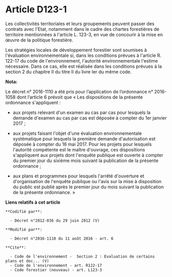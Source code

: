 # Article D123-1

Les collectivités territoriales et leurs groupements peuvent passer des contrats avec l'Etat, notamment dans le cadre des
chartes forestières de territoire mentionnées à l'article L. 123-3, en vue de concourir à la mise en œuvre de la politique
forestière. 

Les stratégies locales de développement forestier sont soumises à l'évaluation environnementale si, dans les conditions
prévues à l'article R. 122-17 du code de l'environnement, l'autorité environnementale l'estime nécessaire. Dans ce cas, elle
est réalisée dans les conditions prévues à la section 2 du chapitre II du titre II du livre Ier du même code.

**Nota:**

Le décret n° 2016-1110 a été pris pour l’application de l’ordonnance n° 2016-1058 dont l’article 6 prévoit que « Les
dispositions de la présente ordonnance s'appliquent : 

- aux projets relevant d'un examen au cas par cas pour lesquels la demande d'examen au cas par cas est déposée à compter du
1er janvier 2017 ; 

- aux projets faisant l'objet d'une évaluation environnementale systématique pour lesquels la première demande d'autorisation
est déposée à compter du 16 mai 2017. Pour les projets pour lesquels l'autorité compétente est le maître d'ouvrage, ces
dispositions s'appliquent aux projets dont l'enquête publique est ouverte à compter du premier jour du sixième mois suivant
la publication de la présente ordonnance ; 

- aux plans et programmes pour lesquels l'arrêté d'ouverture et d'organisation de l'enquête publique ou l'avis sur la mise à
disposition du public est publié après le premier jour du mois suivant la publication de la présente ordonnance. »

**Liens relatifs à cet article**

	**Codifié par**:

	  - Décret n°2012-836 du 29 juin 2012 (V)

	**Modifié par**:

	  - Décret n°2016-1110 du 11 août 2016 - art. 6

	**Cite**:

	  - Code de l'environnement -  Section 2 : Evaluation de certains plans et doc... (V)
	  - Code de l'environnement - art. R122-17
	  - Code forestier (nouveau) - art. L123-3
